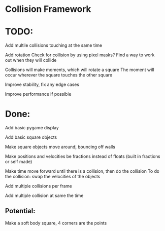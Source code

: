 # Collision Framework

# TODO:

Add multile collisions touching at the same time

Add rotation
Check for collision by using pixel masks?
Find a way to work out when they will collide

Collisions will make moments, which will rotate a square
The moment will occur wherever the square touches the other square

Improve stability, fix any edge cases

Improve performance if possible

# Done:

Add basic pygame display

Add basic square objects

Make square objects move around, bouncing off walls

Make positions and velocities be fractions instead of floats (built in fractions or self made)

Make time move forward until there is a collision, then do the collision
To do the collision: swap the velocities of the objects

Add multiple collisions per frame

Add multiple collision at same the time

## Potential:

Make a soft body square, 4 corners are the points
